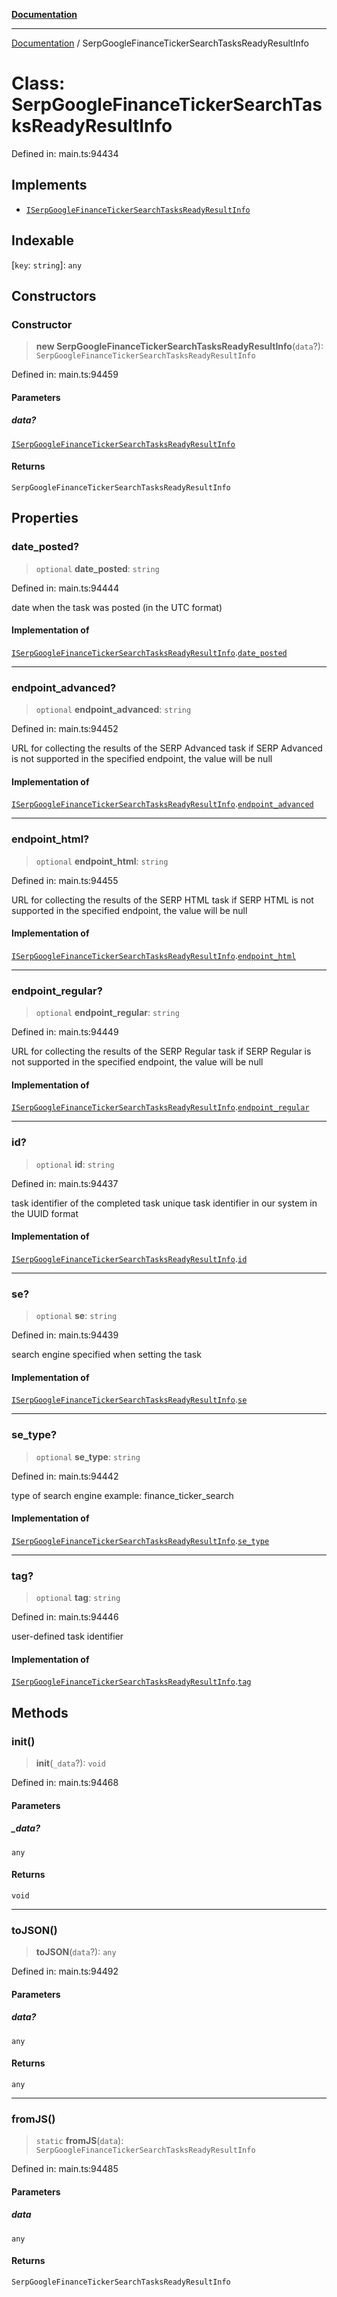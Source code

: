 [**Documentation**](../README.md)

***

[Documentation](../README.md) / SerpGoogleFinanceTickerSearchTasksReadyResultInfo

# Class: SerpGoogleFinanceTickerSearchTasksReadyResultInfo

Defined in: main.ts:94434

## Implements

- [`ISerpGoogleFinanceTickerSearchTasksReadyResultInfo`](../interfaces/ISerpGoogleFinanceTickerSearchTasksReadyResultInfo.md)

## Indexable

\[`key`: `string`\]: `any`

## Constructors

### Constructor

> **new SerpGoogleFinanceTickerSearchTasksReadyResultInfo**(`data`?): `SerpGoogleFinanceTickerSearchTasksReadyResultInfo`

Defined in: main.ts:94459

#### Parameters

##### data?

[`ISerpGoogleFinanceTickerSearchTasksReadyResultInfo`](../interfaces/ISerpGoogleFinanceTickerSearchTasksReadyResultInfo.md)

#### Returns

`SerpGoogleFinanceTickerSearchTasksReadyResultInfo`

## Properties

### date\_posted?

> `optional` **date\_posted**: `string`

Defined in: main.ts:94444

date when the task was posted (in the UTC format)

#### Implementation of

[`ISerpGoogleFinanceTickerSearchTasksReadyResultInfo`](../interfaces/ISerpGoogleFinanceTickerSearchTasksReadyResultInfo.md).[`date_posted`](../interfaces/ISerpGoogleFinanceTickerSearchTasksReadyResultInfo.md#date_posted)

***

### endpoint\_advanced?

> `optional` **endpoint\_advanced**: `string`

Defined in: main.ts:94452

URL for collecting the results of the SERP Advanced task
if SERP Advanced is not supported in the specified endpoint, the value will be null

#### Implementation of

[`ISerpGoogleFinanceTickerSearchTasksReadyResultInfo`](../interfaces/ISerpGoogleFinanceTickerSearchTasksReadyResultInfo.md).[`endpoint_advanced`](../interfaces/ISerpGoogleFinanceTickerSearchTasksReadyResultInfo.md#endpoint_advanced)

***

### endpoint\_html?

> `optional` **endpoint\_html**: `string`

Defined in: main.ts:94455

URL for collecting the results of the SERP HTML task
if SERP HTML is not supported in the specified endpoint, the value will be null

#### Implementation of

[`ISerpGoogleFinanceTickerSearchTasksReadyResultInfo`](../interfaces/ISerpGoogleFinanceTickerSearchTasksReadyResultInfo.md).[`endpoint_html`](../interfaces/ISerpGoogleFinanceTickerSearchTasksReadyResultInfo.md#endpoint_html)

***

### endpoint\_regular?

> `optional` **endpoint\_regular**: `string`

Defined in: main.ts:94449

URL for collecting the results of the SERP Regular task
if SERP Regular is not supported in the specified endpoint, the value will be null

#### Implementation of

[`ISerpGoogleFinanceTickerSearchTasksReadyResultInfo`](../interfaces/ISerpGoogleFinanceTickerSearchTasksReadyResultInfo.md).[`endpoint_regular`](../interfaces/ISerpGoogleFinanceTickerSearchTasksReadyResultInfo.md#endpoint_regular)

***

### id?

> `optional` **id**: `string`

Defined in: main.ts:94437

task identifier of the completed task
unique task identifier in our system in the UUID format

#### Implementation of

[`ISerpGoogleFinanceTickerSearchTasksReadyResultInfo`](../interfaces/ISerpGoogleFinanceTickerSearchTasksReadyResultInfo.md).[`id`](../interfaces/ISerpGoogleFinanceTickerSearchTasksReadyResultInfo.md#id)

***

### se?

> `optional` **se**: `string`

Defined in: main.ts:94439

search engine specified when setting the task

#### Implementation of

[`ISerpGoogleFinanceTickerSearchTasksReadyResultInfo`](../interfaces/ISerpGoogleFinanceTickerSearchTasksReadyResultInfo.md).[`se`](../interfaces/ISerpGoogleFinanceTickerSearchTasksReadyResultInfo.md#se)

***

### se\_type?

> `optional` **se\_type**: `string`

Defined in: main.ts:94442

type of search engine
example: finance_ticker_search

#### Implementation of

[`ISerpGoogleFinanceTickerSearchTasksReadyResultInfo`](../interfaces/ISerpGoogleFinanceTickerSearchTasksReadyResultInfo.md).[`se_type`](../interfaces/ISerpGoogleFinanceTickerSearchTasksReadyResultInfo.md#se_type)

***

### tag?

> `optional` **tag**: `string`

Defined in: main.ts:94446

user-defined task identifier

#### Implementation of

[`ISerpGoogleFinanceTickerSearchTasksReadyResultInfo`](../interfaces/ISerpGoogleFinanceTickerSearchTasksReadyResultInfo.md).[`tag`](../interfaces/ISerpGoogleFinanceTickerSearchTasksReadyResultInfo.md#tag)

## Methods

### init()

> **init**(`_data`?): `void`

Defined in: main.ts:94468

#### Parameters

##### \_data?

`any`

#### Returns

`void`

***

### toJSON()

> **toJSON**(`data`?): `any`

Defined in: main.ts:94492

#### Parameters

##### data?

`any`

#### Returns

`any`

***

### fromJS()

> `static` **fromJS**(`data`): `SerpGoogleFinanceTickerSearchTasksReadyResultInfo`

Defined in: main.ts:94485

#### Parameters

##### data

`any`

#### Returns

`SerpGoogleFinanceTickerSearchTasksReadyResultInfo`
